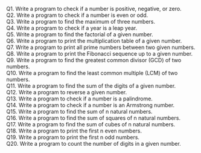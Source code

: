 Q1. Write a program to check if a number is positive, negative, or zero.<br>
Q2. Write a program to check if a number is even or odd.<br>
Q3. Write a program to find the maximum of three numbers.<br>
Q4. Write a program to check if a year is a leap year.<br>
Q5. Write a program to find the factorial of a given number.<br>
Q6. Write a program to print the multiplication table of a given number.<br>
Q7. Write a program to print all prime numbers between two given numbers.<br>
Q8. Write a program to print the Fibonacci sequence up to a given number.<br>
Q9. Write a program to find the greatest common divisor (GCD) of two numbers.<br>
Q10. Write a program to find the least common multiple (LCM) of two numbers.<br>
Q11. Write a program to find the sum of the digits of a given number.<br>
Q12. Write a program to reverse a given number.<br>
Q13. Write a program to check if a number is a palindrome.<br>
Q14. Write a program to check if a number is an Armstrong number.<br>
Q15. Write a program to find the sum of n natural numbers.<br>
Q16. Write a program to find the sum of squares of n natural numbers.<br>
Q17. Write a program to find the sum of cubes of n natural numbers.<br>
Q18. Write a program to print the first n even numbers.<br>
Q19. Write a program to print the first n odd numbers.<br>
Q20. Write a program to count the number of digits in a given number.<br>
